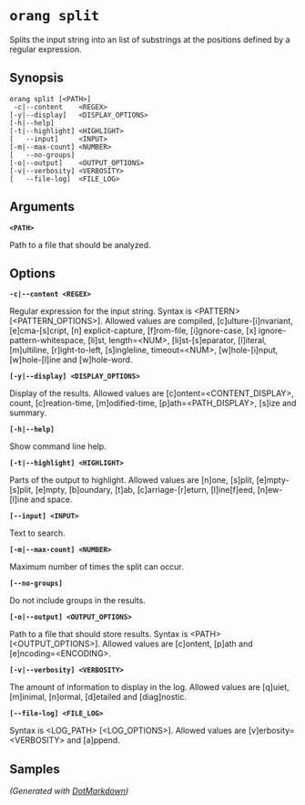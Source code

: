 ﻿# `orang split`

Splits the input string into an list of substrings at the positions defined by a regular expression\.

## Synopsis

```
orang split [<PATH>]
 -c|--content    <REGEX>
[-y|--display]   <DISPLAY_OPTIONS>
[-h|--help]
[-t|--highlight] <HIGHLIGHT>
[   --input]     <INPUT>
[-m|--max-count] <NUMBER>
[   --no-groups]
[-o|--output]    <OUTPUT_OPTIONS>
[-v|--verbosity] <VERBOSITY>
[   --file-log]  <FILE_LOG>
```

## Arguments

**`<PATH>`**

Path to a file that should be analyzed\.

## Options

**`-c|--content <REGEX>`**

Regular expression for the input string\. Syntax is \<PATTERN> \[\<PATTERN\_OPTIONS>\]\. Allowed values are compiled, \[c\]ulture\-\[i\]nvariant, \[e\]cma\-\[s\]cript, \[n\] explicit\-capture, \[f\]rom\-file, \[i\]gnore\-case, \[x\] ignore\-pattern\-whitespace, \[li\]st, length=\<NUM>, \[li\]st\-\[s\]eparator, \[l\]iteral, \[m\]ultiline, \[r\]ight\-to\-left, \[s\]ingleline, timeout=\<NUM>, \[w\]hole\-\[i\]nput, \[w\]hole\-\[l\]ine and \[w\]hole\-word\.

**`[-y|--display] <DISPLAY_OPTIONS>`**

Display of the results\. Allowed values are \[c\]ontent=\<CONTENT\_DISPLAY>, count, \[c\]reation\-time, \[m\]odified\-time, \[p\]ath=\<PATH\_DISPLAY>, \[s\]ize and summary\.

**`[-h|--help]`**

Show command line help\.

**`[-t|--highlight] <HIGHLIGHT>`**

Parts of the output to highlight\. Allowed values are \[n\]one, \[s\]plit, \[e\]mpty\-\[s\]plit, \[e\]mpty, \[b\]oundary, \[t\]ab, \[c\]arriage\-\[r\]eturn, \[l\]ine\[f\]eed, \[n\]ew\-\[l\]ine and space\.

**`[--input] <INPUT>`**

Text to search\.

**`[-m|--max-count] <NUMBER>`**

Maximum number of times the split can occur\.

**`[--no-groups]`**

Do not include groups in the results\.

**`[-o|--output] <OUTPUT_OPTIONS>`**

Path to a file that should store results\. Syntax is \<PATH> \[\<OUTPUT\_OPTIONS>\]\. Allowed values are \[c\]ontent, \[p\]ath and \[e\]ncoding=\<ENCODING>\.

**`[-v|--verbosity] <VERBOSITY>`**

The amount of information to display in the log\. Allowed values are \[q\]uiet, \[m\]inimal, \[n\]ormal, \[d\]etailed and \[diag\]nostic\.

**`[--file-log] <FILE_LOG>`**

Syntax is \<LOG\_PATH> \[\<LOG\_OPTIONS>\]\. Allowed values are \[v\]erbosity=\<VERBOSITY> and \[a\]ppend\.

## Samples


*\(Generated with [DotMarkdown](http://github.com/JosefPihrt/DotMarkdown)\)*